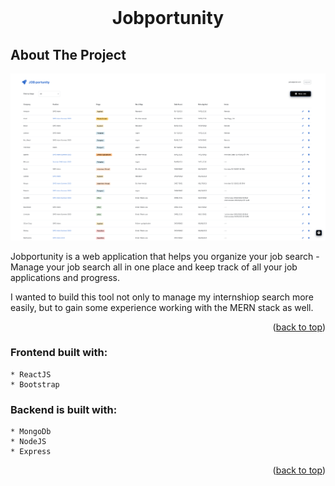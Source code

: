 

<br />
<div align="center">


  <h1 align="center">Jobportunity</h1>

</div>




## About The Project

<img src="./jobportunityScreenshot.png" />

Jobportunity is a web application that helps you organize your job search - Manage your job search all in one place and keep track of all your job applications and progress.

I wanted to build this tool not only to manage my internshiop search more easily, but to gain some experience working with the MERN stack as well. 

<p align="right">(<a href="#readme-top">back to top</a>)</p>



### Frontend built with:
    * ReactJS
    * Bootstrap

### Backend is built with:
    * MongoDb
    * NodeJS
    * Express



<p align="right">(<a href="#readme-top">back to top</a>)</p>




